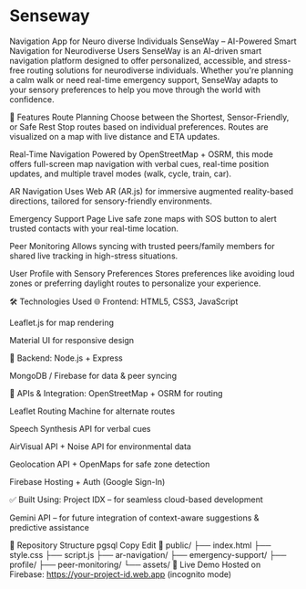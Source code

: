 # Senseway
Navigation App for Neuro diverse Individuals
SenseWay – AI-Powered Smart Navigation for Neurodiverse Users SenseWay is an AI-driven smart navigation platform designed to offer personalized, accessible, and stress-free routing solutions for neurodiverse individuals. Whether you're planning a calm walk or need real-time emergency support, SenseWay adapts to your sensory preferences to help you move through the world with confidence.

🚀 Features Route Planning Choose between the Shortest, Sensor-Friendly, or Safe Rest Stop routes based on individual preferences. Routes are visualized on a map with live distance and ETA updates.

Real-Time Navigation Powered by OpenStreetMap + OSRM, this mode offers full-screen map navigation with verbal cues, real-time position updates, and multiple travel modes (walk, cycle, train, car).

AR Navigation Uses Web AR (AR.js) for immersive augmented reality-based directions, tailored for sensory-friendly environments.

Emergency Support Page Live safe zone maps with SOS button to alert trusted contacts with your real-time location.

Peer Monitoring Allows syncing with trusted peers/family members for shared live tracking in high-stress situations.

User Profile with Sensory Preferences Stores preferences like avoiding loud zones or preferring daylight routes to personalize your experience.

🛠 Technologies Used 🌐 Frontend: HTML5, CSS3, JavaScript

Leaflet.js for map rendering

Material UI for responsive design

🧠 Backend: Node.js + Express

MongoDB / Firebase for data & peer syncing

📍 APIs & Integration: OpenStreetMap + OSRM for routing

Leaflet Routing Machine for alternate routes

Speech Synthesis API for verbal cues

AirVisual API + Noise API for environmental data

Geolocation API + OpenMaps for safe zone detection

Firebase Hosting + Auth (Google Sign-In)

✅ Built Using: Project IDX – for seamless cloud-based development

Gemini API – for future integration of context-aware suggestions & predictive assistance

📂 Repository Structure pgsql Copy Edit 📁 public/ ├── index.html ├── style.css ├── script.js ├── ar-navigation/ ├── emergency-support/ ├── profile/ ├── peer-monitoring/ └── assets/ 🔗 Live Demo Hosted on Firebase: https://your-project-id.web.app (incognito mode)
